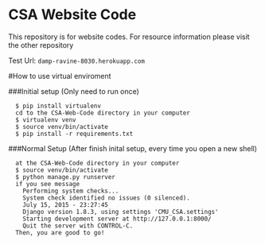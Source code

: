 # CSA Website Code

This repository is for website codes. For resource information please visit the other repository

Test Url: `damp-ravine-8030.herokuapp.com`

#How to use virtual enviroment 

###Initial setup (Only need to run once)
  ```shell
    $ pip install virtualenv
    cd to the CSA-Web-Code directory in your computer 
    $ virtualenv venv
    $ source venv/bin/activate
    $ pip install -r requirements.txt
  ```
###Normal Setup (After finish inital setup, every time you open a new shell)  
  ```shell
    at the CSA-Web-Code directory in your computer
    $ source venv/bin/activate
    $ python manage.py runserver 
    if you see message 
      Performing system checks...
      System check identified no issues (0 silenced).
      July 15, 2015 - 23:27:45
      Django version 1.8.3, using settings 'CMU_CSA.settings'
      Starting development server at http://127.0.0.1:8000/
      Quit the server with CONTROL-C.
    Then, you are good to go!  
  ```
